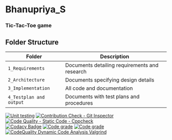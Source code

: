 # Bhanupriya_S
### **Tic-Tac-Toe game**  

## Folder Structure
Folder             | Description
-------------------| -----------------------------------------
`1_Requirements`   | Documents detailing requirements and research
`2_Architecture`         | Documents specifying design details
`3_Implementation` | All code and documentation
`4_Testplan and output`      | Documents with test plans and procedures


 [![Unit testing](https://github.com/Bhanu7259/Bhanupriya_S/actions/workflows/unit_test.yml/badge.svg)](https://github.com/Bhanu7259/Bhanupriya_S/actions/workflows/unit_test.yml)      [![Contribution Check - Git Inspector](https://github.com/Bhanu7259/Bhanupriya_S/actions/workflows/gitinspector.yml/badge.svg)](https://github.com/Bhanu7259/Bhanupriya_S/actions/workflows/gitinspector.yml)    [![Code Quality - Static Code - Cppcheck](https://github.com/Bhanu7259/Bhanupriya_S/actions/workflows/cppcheck.yml/badge.svg)](https://github.com/Bhanu7259/Bhanupriya_S/actions/workflows/cppcheck.yml)   
 [![Codacy Badge](https://app.codacy.com/project/badge/Grade/985fd1d04c91429f812550769eddb871)](https://www.codacy.com/gh/Bhanu7259/Bhanupriya_S/dashboard?utm_source=github.com&amp;utm_medium=referral&amp;utm_content=Bhanu7259/Bhanupriya_S&amp;utm_campaign=Badge_Grade)    [![Code grade](https://www.code-inspector.com/project/25063/score/svg)](https://frontend.code-inspector.com/public/project/25063/Bhanupriya_S/dashboard)    [![Code grade](https://www.code-inspector.com/project/25063/status/svg)](https://frontend.code-inspector.com/public/project/25063/Bhanupriya_S/dashboard)    [![CodeQuality Dynamic Code Analysis Valgrind](https://github.com/Bhanu7259/Bhanupriya_S/actions/workflows/CodeQuality_Dynamic.yml/badge.svg)](https://github.com/Bhanu7259/Bhanupriya_S/actions/workflows/CodeQuality_Dynamic.yml)
